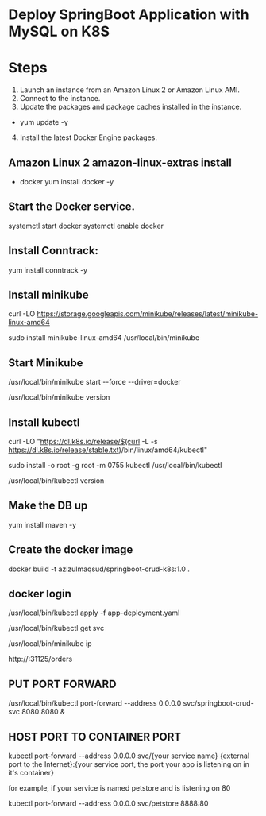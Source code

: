 # Deploy SpringBoot Application with MySQL on K8S
# Steps
1. Launch an instance from an Amazon Linux 2 or Amazon Linux AMI.
2. Connect to the instance.
3. Update the packages and package caches installed in the instance.
- yum update -y
4. Install the latest Docker Engine packages.

## Amazon Linux 2 amazon-linux-extras install 
- docker yum install docker -y
## Start the Docker service.
systemctl start docker 
systemctl enable docker

## Install Conntrack:

yum install conntrack -y

## Install minikube

curl -LO https://storage.googleapis.com/minikube/releases/latest/minikube-linux-amd64

sudo install minikube-linux-amd64 /usr/local/bin/minikube

## Start Minikube

/usr/local/bin/minikube start --force --driver=docker

/usr/local/bin/minikube version

## Install kubectl

curl -LO "https://dl.k8s.io/release/$(curl -L -s https://dl.k8s.io/release/stable.txt)/bin/linux/amd64/kubectl"

sudo install -o root -g root -m 0755 kubectl /usr/local/bin/kubectl

/usr/local/bin/kubectl version

## Make the DB up

yum install maven -y	

## Create the docker image

docker build -t azizulmaqsud/springboot-crud-k8s:1.0 .

## docker login

 /usr/local/bin/kubectl  apply -f app-deployment.yaml

 /usr/local/bin/kubectl  get svc

 /usr/local/bin/minikube ip

 http://<minikubeIP>:31125/orders


## PUT PORT FORWARD

 /usr/local/bin/kubectl port-forward --address 0.0.0.0 svc/springboot-crud-svc 8080:8080 &

## HOST PORT TO CONTAINER PORT 

kubectl port-forward --address 0.0.0.0 svc/{your service name} {external port to the Internet}:{your service port, the port your app is listening on in it's container}

for example, if your service is named petstore and is listening on 80

kubectl port-forward --address 0.0.0.0 svc/petstore 8888:80



